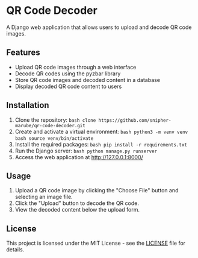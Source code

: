 # QR Code Decoder

A Django web application that allows users to upload and decode QR code images.

## Features

- Upload QR code images through a web interface
- Decode QR codes using the pyzbar library
- Store QR code images and decoded content in a database
- Display decoded QR code content to users

## Installation

1. Clone the repository:
```bash clone https://github.com/snipher-marube/qr-code-decoder.git```
2. Create and activate a virtual environment:
```bash python3 -m venv venv```
```bash source venv/bin/activate```
3. Install the required packages:
```bash pip install -r requirements.txt```
4. Run the Django server:
```bash python manage.py runserver```
5. Access the web application at http://127.0.0.1:8000/

## Usage

1. Upload a QR code image by clicking the "Choose File" button and selecting an image file.
2. Click the "Upload" button to decode the QR code.
3. View the decoded content below the upload form.

## License

This project is licensed under the MIT License - see the [LICENSE](LICENSE) file for details.






